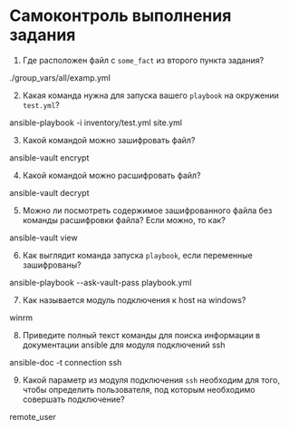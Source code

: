 # Самоконтроль выполнения задания

1. Где расположен файл с `some_fact` из второго пункта задания?

./group_vars/all/examp.yml

2. Какая команда нужна для запуска вашего `playbook` на окружении `test.yml`?

ansible-playbook -i inventory/test.yml site.yml

3. Какой командой можно зашифровать файл?

ansible-vault encrypt <filename>
  
4. Какой командой можно расшифровать файл?

ansible-vault decrypt <filename>  
  
5. Можно ли посмотреть содержимое зашифрованного файла без команды расшифровки файла? Если можно, то как?

ansible-vault view <filename>
  
6. Как выглядит команда запуска `playbook`, если переменные зашифрованы?

ansible-playbook --ask-vault-pass playbook.yml

7. Как называется модуль подключения к host на windows?

winrm

8. Приведите полный текст команды для поиска информации в документации ansible для модуля подключений ssh

ansible-doc -t connection ssh

9. Какой параметр из модуля подключения `ssh` необходим для того, чтобы определить пользователя, под которым необходимо совершать подключение?

remote_user
